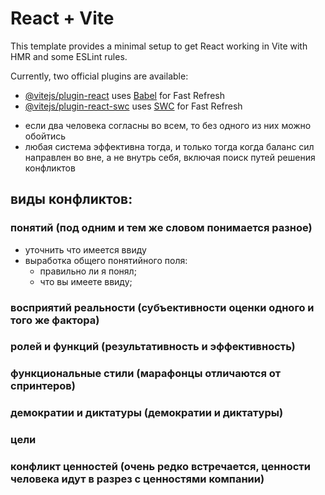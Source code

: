 # React + Vite

This template provides a minimal setup to get React working in Vite with HMR and some ESLint rules.

Currently, two official plugins are available:

- [@vitejs/plugin-react](https://github.com/vitejs/vite-plugin-react/blob/main/packages/plugin-react/README.md) uses [Babel](https://babeljs.io/) for Fast Refresh
- [@vitejs/plugin-react-swc](https://github.com/vitejs/vite-plugin-react-swc) uses [SWC](https://swc.rs/) for Fast Refresh

+ если два человека согласны во всем, то без одного из них можно обойтись
+ любая система эффективна тогда, и только тогда когда баланс сил направлен во вне, а не внутрь себя, включая поиск путей решения конфликтов
## виды конфликтов:

### понятий (под одним и тем же словом понимается разное)
+ уточнить что имеется ввиду
+ выработка общего понятийного поля:
  + правильно ли я понял;
  + что вы имеете ввиду;
### восприятий реальности (субъективности оценки одного и того же фактора)
### ролей и функций (результативность и эффективность)
### функциональные стили (марафонцы отличаются от спринтеров)
### демократии и диктатуры (демократии и диктатуры)
### цели
### конфликт ценностей (очень редко встречается, ценности человека идут в разрез с ценностями компании)